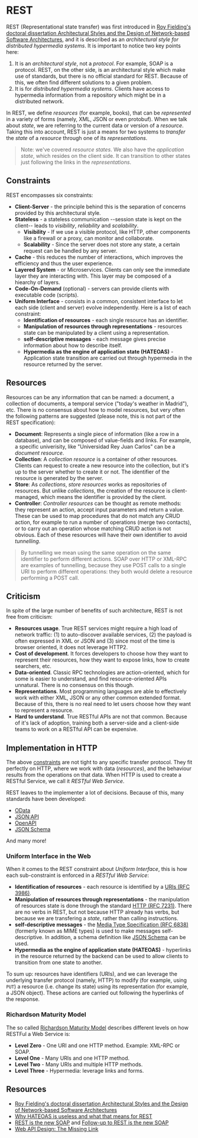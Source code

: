 # REST
REST (Representational state transfer) was first introduced in [Roy Fielding's doctoral dissertation Architectural Styles and the Design of Network-based Software Architectures][], and it is described as an _architectural style for distributed hypermedia systems_. It is important to notice two key points here:

1. It is an _architectural style_, not a _protocol_. For example, SOAP is a protocol. REST, on the other side, is an architectural style which make use of standards, but there is no official standard for REST. Because of this, we often find different solutions to a given problem.
2. It is for _distributed hypermedia systems_. Clients have access to hypermedia information from a repository which might be in a distributed network.

In REST, we define _resources_ (for example, books), that can be _represented_ in a variety of forms (namely, XML, JSON or even protobuf). When we talk about _state_, we are referring to the current data or version of a _resource_. Taking this into account, REST is just a means for two systems to _transfer_ the _state_ of a _resource_ through one of its _representations_.

> Note: we've covered _resource states_. We also have the _application state_, which resides on the client side. It can transition to other states just following the links in the _representations_.

## Constraints
REST encompasses six constraints:

* **Client-Server** - the principle behind this is the separation of concerns provided by this architectural style.
* **Stateless** - a stateless communication --session state is kept on the client-- leads to _visibility_, _reliability_ and _scalability_.
  * **Visibility** - If we use a visible protocol, like HTTP, other components like a firewall or a proxy, can monitor and collaborate.
  * **Scalability** - Since the server does not store any state, a certain request can be handled by any server.
* **Cache** - this reduces the number of interactions, which improves the efficiency and thus the user experience.
* **Layered System** - or Microservices. Clients can only see the immediate layer they are interacting with. This layer may be composed of a hiearchy of layers.
* **Code-On-Demand** (optional) - servers can provide clients with executable code (scripts).
* **Uniform Interface** - consists in a common, consistent interface to let each side (client and server) evolve independently. Here is a list of each constraint:
  * **Identification of resources** - each single resource has an identifier.
  * **Manipulation of resources through representations** - resources state can be manipulated by a client using a representation.
  * **self-descriptive messages** - each message gives precise information about how to describe itself.
  * **Hypermedia as the engine of application state (HATEOAS)** - Application state transition are carried out through hypermedia in the resource returned by the server.

## Resources
Resources can be any information that can be named: a document, a collection of documents, a temporal service ("today's weather in Madrid"), etc. There is no consensus about how to model resources, but very often the following patterns are suggested (please note, this is not part of the REST specification):

* **Document**: Represents a single piece of information (like a row in a database), and can be composed of value-fields and links. For example, a specific univerisity, like "Universidad Rey Juan Carlos" can be a _document resource_.
* **Collection**: A _collection resource_ is a container of other resources. Clients can request to create a new resource into the collection, but it's up to the server whether to create it or not. The identifier of the resource is generated by the server.
* **Store**: As _collections_, _store resources_ works as repositories of resources. But unlike _collections_, the creation of the resource is client-managed, which means the identifier is provided by the client.
* **Controller**: _Controller resources_ can be thought as remote methods: they represent an action, accept input parameters and return a value. These can be used to map procedures that do not match any CRUD action, for example to run a number of operations (merge two contacts), or to carry out an operation whose matching CRUD action is not obvious. Each of these resources will have their own identifier to avoid _tunnelling_.

> By tunnelling we mean using the same operation on the same identifier to perform different actions. SOAP over HTTP or XML-RPC are examples of tunnelling, because they use POST calls to a single URI to perform different operations: they both would delete a resource performing a POST call.

## Criticism
In spite of the large number of benefits of such architecture, REST is not free from criticism:

* **Resources usage**. True REST services might require a high load of network traffic: (1) to auto-discover available services, (2) the payload is often expressed in XML or JSON and (3) since most of the time is browser oriented, it does not leverage HTTP2.
* **Cost of development**. It forces developers to choose how they want to represent their resources, how they want to expose links, how to create searchers, etc.
* **Data-oriented**. Classic RPC technologies are action-oriented, which for some is easier to understand, and find resource-oriented APIs unnatural. There is no consensus on this though.
* **Representations**. Most programming languages are able to effectively work with either XML, JSON or any other common extended format. Because of this, there is no real need to let users choose how they want to represent a resource.
* **Hard to understand**. True RESTful APIs are not that common. Because of it's lack of adoption, training both a server-side and a client-side teams to work on a RESTful API can be expensive.

## Implementation in HTTP
The above [constraints](#constraints) are not tight to any specific transfer protocol. They fit perfectly on HTTP, where we work with data (_resources_), and the behaviour results from the operations on that data. When HTTP is used to create a RESTful Service, we call it _RESTful Web Service_.

REST leaves to the implementer a lot of decisions. Because of this, many standards have been developed:
* [OData](https://www.odata.org/)
* [JSON:API](https://jsonapi.org/)
* [OpenAPI](https://swagger.io/specification/)
* [JSON Schema][]

And many more!

### Uniform Interface in the Web
When it comes to the REST constraint about _Uniform Interface_, this is how each sub-constraint is enforced in a _RESTful Web Service_:
* **Identification of resources** - each resource is identified by a [URIs (RFC 3986)][].
* **Manipulation of resources through representations** - the manipulation of resources state is done through the standard [HTTP (RFC 7231)][]. There are no verbs in REST, but not because HTTP already has verbs, but because we are transfering a _state_, rather than calling instructions.
* **self-descriptive messages** - the [Media Type Specification (RFC 6838)][] (formerly known as MIME types) is used to make messages self-descriptive. In addition, a schema definition like [JSON Schema][] can be used.
* **Hypermedia as the engine of application state (HATEOAS)** - hyperlinks in the resource returned by the backend can be used to allow clients to transition from one state to another.

To sum up: resources have identifiers (URIs), and we can leverage the underlying transfer protocol (namely, HTTP) to modify (for example, using `PUT`) a resource (i.e. change its state) using its representation (for example, a JSON object). These actions are carried out following the hyperlinks of the response.

### Richardson Maturity Model
The so called [Richardson Maturity Model][] describes different levels on how RESTFul a Web Service is:

* **Level Zero** - One URI and one HTTP method. Example: XML-RPC or SOAP.
* **Level One** - Many URIs and one HTTP method.
* **Level Two** - Many URIs and multiple HTTP methods.
* **Level Three** - Hypermedia: leverage links and forms.

## Resources
* [Roy Fielding's doctoral dissertation Architectural Styles and the Design of Network-based Software Architectures][]
* [Why HATEOAS is useless and what that means for REST][]
* [REST is the new SOAP][] and [Follow-up to REST is the new SOAP][]
* [Web API Design: The Missing Link](https://cloud.google.com/files/apigee/apigee-web-api-design-the-missing-link-ebook.pdf)

[Roy Fielding's doctoral dissertation Architectural Styles and the Design of Network-based Software Architectures]: https://www.ics.uci.edu/~fielding/pubs/dissertation/top.htm
[Why HATEOAS is useless and what that means for REST]: https://medium.com/@andreasreiser94/why-hateoas-is-useless-and-what-that-means-for-rest-a65194471bc8
[REST is the new SOAP]: https://www.freecodecamp.org/news/rest-is-the-new-soap-97ff6c09896d/
[Follow-up to REST is the new SOAP]: https://medium.com/free-code-camp/follow-up-to-rest-is-the-new-soap-the-origins-of-rest-21c59d243438
[URIs (RFC 3986)]: https://tools.ietf.org/html/rfc3986
[HTTP (RFC 7231)]: https://tools.ietf.org/html/rfc7231
[JSON Schema]: https://tools.ietf.org/html/draft-handrews-json-schema-02
[Media Type Specification (RFC 6838)]: https://tools.ietf.org/html/rfc6838
[Richardson Maturity Model]: https://www.crummy.com/writing/speaking/2008-QCon/act3.html
